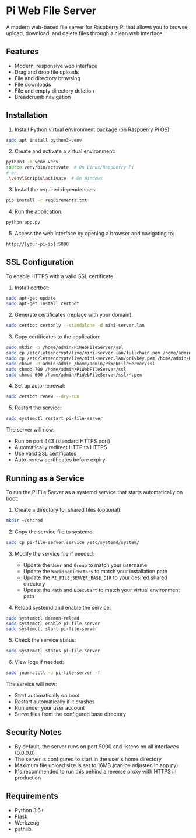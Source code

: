 # Pi Web File Server

A modern web-based file server for Raspberry Pi that allows you to browse, upload, download, and delete files through a clean web interface.

## Features

- Modern, responsive web interface
- Drag and drop file uploads
- File and directory browsing
- File downloads
- File and empty directory deletion
- Breadcrumb navigation

## Installation

1. Install Python virtual environment package (on Raspberry Pi OS):
```bash
sudo apt install python3-venv
```

2. Create and activate a virtual environment:
```bash
python3 -m venv venv
source venv/bin/activate  # On Linux/Raspberry Pi
# or
.\venv\Scripts\activate  # On Windows
```

3. Install the required dependencies:
```bash
pip install -r requirements.txt
```

4. Run the application:
```bash
python app.py
```

5. Access the web interface by opening a browser and navigating to:
```
http://[your-pi-ip]:5000
```

## SSL Configuration

To enable HTTPS with a valid SSL certificate:

1. Install certbot:
```bash
sudo apt-get update
sudo apt-get install certbot
```

2. Generate certificates (replace with your domain):
```bash
sudo certbot certonly --standalone -d mini-server.lan
```

3. Copy certificates to the application:
```bash
sudo mkdir -p /home/admin/PiWebFileServer/ssl
sudo cp /etc/letsencrypt/live/mini-server.lan/fullchain.pem /home/admin/PiWebFileServer/ssl/
sudo cp /etc/letsencrypt/live/mini-server.lan/privkey.pem /home/admin/PiWebFileServer/ssl/
sudo chown -R admin:admin /home/admin/PiWebFileServer/ssl
sudo chmod 700 /home/admin/PiWebFileServer/ssl
sudo chmod 600 /home/admin/PiWebFileServer/ssl/*.pem
```

4. Set up auto-renewal:
```bash
sudo certbot renew --dry-run
```

5. Restart the service:
```bash
sudo systemctl restart pi-file-server
```

The server will now:
- Run on port 443 (standard HTTPS port)
- Automatically redirect HTTP to HTTPS
- Use valid SSL certificates
- Auto-renew certificates before expiry

## Running as a Service

To run the Pi File Server as a systemd service that starts automatically on boot:

1. Create a directory for shared files (optional):
```bash
mkdir ~/shared
```

2. Copy the service file to systemd:
```bash
sudo cp pi-file-server.service /etc/systemd/system/
```

3. Modify the service file if needed:
   - Update the `User` and `Group` to match your username
   - Update the `WorkingDirectory` to match your installation path
   - Update the `PI_FILE_SERVER_BASE_DIR` to your desired shared directory
   - Update the `Path` and `ExecStart` to match your virtual environment path

4. Reload systemd and enable the service:
```bash
sudo systemctl daemon-reload
sudo systemctl enable pi-file-server
sudo systemctl start pi-file-server
```

5. Check the service status:
```bash
sudo systemctl status pi-file-server
```

6. View logs if needed:
```bash
sudo journalctl -u pi-file-server -f
```

The service will now:
- Start automatically on boot
- Restart automatically if it crashes
- Run under your user account
- Serve files from the configured base directory

## Security Notes

- By default, the server runs on port 5000 and listens on all interfaces (0.0.0.0)
- The server is configured to start in the user's home directory
- Maximum file upload size is set to 16MB (can be adjusted in app.py)
- It's recommended to run this behind a reverse proxy with HTTPS in production

## Requirements

- Python 3.6+
- Flask
- Werkzeug
- pathlib
